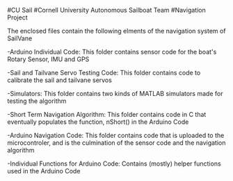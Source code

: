 #CU Sail
#Cornell University Autonomous Sailboat Team
#Navigation Project

The enclosed files contain the following elments of the navigation system of SailVane

-Arduino Individual Code: This folder contains sensor code for the boat's Rotary Sensor, IMU and GPS

-Sail and Tailvane Servo Testing Code: This folder contains code to calibrate the sail and tailvane servos

-Simulators: This folder contains two kinds of MATLAB simulators made for testing the algorithm

-Short Term Navigation Algorithm: This folder contains code in C that eventually populates the 
				  function, nShort() in the Arduino Code
								  
-Arduino Navigation Code: This folder contains code that is uploaded to the microcontroler, and is
                          the culmination of the sensor code and the navigation algorithm
			  
-Individual Functions for Arduino Code: Contains (mostly) helper functions used in the Arduino Code
